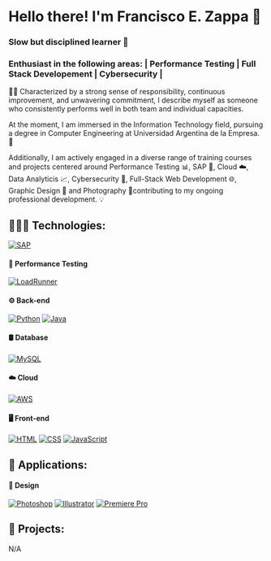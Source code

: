 # Hello there! I'm Francisco E. Zappa  👋

### Slow but disciplined learner 🐢
### Enthusiast in the following areas: | Performance Testing | Full Stack Developement | Cybersecurity |

🧔🏻 Characterized by a strong sense of responsibility, continuous improvement, and unwavering commitment, I describe myself as someone who consistently performs well in both team and individual capacities.

At the moment, I am immersed in the Information Technology field, pursuing a degree in Computer Engineering at Universidad Argentina de la Empresa. 📖

Additionally, I am actively engaged in a diverse range of training courses and projects centered around Performance Testing 📊, SAP 🏢, Cloud ☁️, Data Analyticis 📈, Cybersecurity 🔐, Full-Stack Web Development 🌐, Graphic Design 🎨 and Photography 📸contributing to my ongoing professional development. 💡

## 👨🏻‍💻 Technologies:

[![SAP](https://img.shields.io/badge/SAP-0FAAFF?style=for-the-badge&logo=sap&logoColor=white)]()

#### 🚀 Performance Testing

[![LoadRunner](https://img.shields.io/badge/LoadRunner-009639?style=for-the-badge&logoColor=white)]()

#### ⚙️ Back-end
[![Python](https://img.shields.io/badge/Python-3776AB?style=for-the-badge&logo=python&logoColor=white)]()
[![Java](https://img.shields.io/badge/Java-ED8B00?style=for-the-badge&logo=openjdk&logoColor=white)]()
</br>
#### 🛢️ Database
[![MySQL](https://img.shields.io/badge/MySQL-4479A1?style=for-the-badge&logo=mysql&logoColor=white)]()
</br>
#### ☁️ Cloud
[![AWS](https://img.shields.io/badge/AWS-232F3E?style=for-the-badge&logo=amazonaws&logoColor=white)]()
</br>
#### 🖥️ Front-end
[![HTML](https://img.shields.io/badge/HTML5-E34F26?style=for-the-badge&logo=html5&logoColor=white)]()
[![CSS](https://img.shields.io/badge/CSS3-1572B6?style=for-the-badge&logo=css3&logoColor=white)]()
[![JavaScript](https://img.shields.io/badge/JavaScript-F7DF1E?style=for-the-badge&logo=javascript&logoColor=black)]()

## 📱 Applications:

#### 🎨 Design

[![Photoshop](https://img.shields.io/badge/Photoshop-31A8FF?style=for-the-badge&logo=adobephotoshop&logoColor=white)]()
[![Illustrator](https://img.shields.io/badge/Illustrator-FF9A00?style=for-the-badge&logo=adobeillustrator&logoColor=white)]()
[![Premiere Pro](https://img.shields.io/badge/Premiere_Pro-9999FF?style=for-the-badge&logo=adobepremierepro&logoColor=white)]()

## 🎯 Projects:

N/A

<!---
ifzappa is a special repository ✨ 
--->
